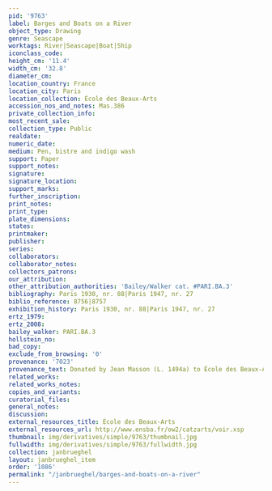 ```yaml
---
pid: '9763'
label: Barges and Boats on a River
object_type: Drawing
genre: Seascape
worktags: River|Seascape|Boat|Ship
iconclass_code:
height_cm: '11.4'
width_cm: '32.8'
diameter_cm:
location_country: France
location_city: Paris
location_collection: École des Beaux-Arts
accession_nos_and_notes: Mas.386
private_collection_info:
most_recent_sale:
collection_type: Public
realdate:
numeric_date:
medium: Pen, bistre and indigo wash
support: Paper
support_notes:
signature:
signature_location:
support_marks:
further_inscription:
print_notes:
print_type:
plate_dimensions:
states:
printmaker:
publisher:
series:
collaborators:
collaborator_notes:
collectors_patrons:
our_attribution:
other_attribution_authorities: 'Bailey/Walker cat. #PARI.BA.3'
bibliography: Paris 1930, nr. 88|Paris 1947, nr. 27
biblio_reference: 8756|8757
exhibition_history: Paris 1930, nr. 88|Paris 1947, nr. 27
ertz_1979:
ertz_2008:
bailey_walker: PARI.BA.3
hollstein_no:
bad_copy:
exclude_from_browsing: '0'
provenance: '7023'
provenance_text: Donated by Jean Masson (L. 1494a) to École des Beaux-Arts, 1925
related_works:
related_works_notes:
copies_and_variants:
curatorial_files:
general_notes:
discussion:
external_resources_title: École des Beaux-Arts
external_resources_url: http://www.ensba.fr/ow2/catzarts/voir.xsp
thumbnail: img/derivatives/simple/9763/thumbnail.jpg
fullwidth: img/derivatives/simple/9763/fullwidth.jpg
collection: janbrueghel
layout: janbrueghel_item
order: '1086'
permalink: "/janbrueghel/barges-and-boats-on-a-river"
---
```

